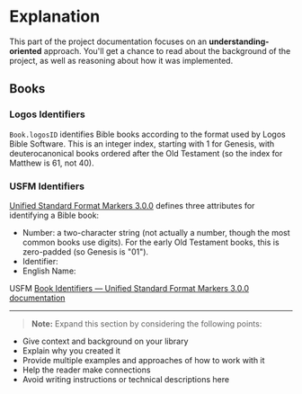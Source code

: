 # Explanation

This part of the project documentation focuses on an
**understanding-oriented** approach. You'll get a
chance to read about the background of the project,
as well as reasoning about how it was implemented.

## Books

### Logos Identifiers

`Book.logosID` identifies Bible books according to the format used by
Logos Bible Software. This is an integer index, starting with 1 for
Genesis, with deuterocanonical books ordered after the Old Testament
(so the index for Matthew is 61, not 40).

### USFM Identifiers

[Unified Standard Format Markers
3.0.0](https://ubsicap.github.io/usfm/index.html) defines three
attributes for identifying a Bible book:

* Number: a two-character string (not actually a number, though the
  most common books use digits). For the early Old Testament books,
  this is zero-padded (so Genesis is "01").
* Identifier:
* English Name:

USFM [Book Identifiers — Unified Standard Format Markers 3.0.0 documentation](https://ubsicap.github.io/usfm/identification/books.html)

---

> **Note:** Expand this section by considering the
> following points:

- Give context and background on your library
- Explain why you created it
- Provide multiple examples and approaches of how
    to work with it
- Help the reader make connections
- Avoid writing instructions or technical descriptions
    here
